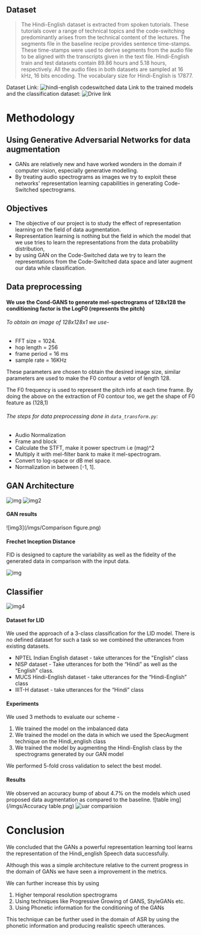 ## Dataset
> The Hindi-English dataset is extracted from spoken tutorials. These tutorials cover a range of technical topics and the code-switching predominantly arises from the technical content of the lectures. The segments file in the baseline recipe provides sentence time-stamps. These time-stamps were used to derive segments from the audio file to be aligned with the transcripts given in the text file. Hindi-English train and test datasets contain 89.86 hours and 5.18 hours, respectively. All the audio files in both datasets are sampled at 16 kHz, 16 bits encoding. The vocabulary size for Hindi-English is 17877.

Dataset Link: ![hindi-english codeswitched data](https://www.openslr.org/104/)
Link to the trained models and the classification dataset: ![Drive link](https://coepac-my.sharepoint.com/:f:/g/personal/shastripp18_extc_coep_ac_in/Ehd5lUFVASdEudEdc6_j0EkBPo2gekMylDyqbZdcL7eieA?e=naitFF)

# Methodology
## Using Generative Adversarial Networks for data augmentation
- GANs are relatively new and have worked wonders in the domain if computer vision, especially generative modelling.
- By treating audio spectrograms as images we try to exploit these networks' representation learning capabilities in generating Code-Switched spectrograms.
## Objectives
- The objective of our project is to study the effect of representation learning on the field of data augmentation.
- Representation learning is nothing but the field in which the model that we use tries to learn the representations from the data probability distribution,
- by using GAN on the Code-Switched data we try to learn the representations from the Code-Switched data space and later augment our data while classification.
## Data preprocessing
#### We use the Cond-GANS to generate mel-spectrograms of 128x128 the conditioning factor is the LogF0 (represents the pitch)
###### To obtain an image of 128x128x1 we use-
- FFT size = 1024.
- hop length = 256
- frame period = 16 ms
- sample rate = 16KHz

These parameters are chosen to obtain the desired image size, similar parameters are used to make the F0 contour a vetor of length 128.

  
The F0 frequency is used to represent the pitch info at each time frame.
By doing the above on the extraction of F0 contour too, we get the shape of F0 feature as (128,1)
###### The steps for data preprocessing done in `data_transform.py`:
- Audio Normalization 
- Frame and block
- Calculate the STFT, make it power spectrum i.e (mag)^2
- Multiply it with mel-filter bank to make it mel-spectrogram.
- Convert to log-space or dB mel space.
- Normalization in between [-1, 1].

## GAN Architecture
![img](/imgs/figure2a.png)
![img2](/imgs/figure2b.png)
#### GAN results
![img3](/imgs/Comparison figure.png)
#### Frechet Inception Distance
FID is designed to capture the variability as well as the fidelity of the generated data in comparison with the input data.

![img](/imgs/figure3.png)
## Classifier
![img4](/imgs/figure5.png)
#### Dataset for LID
We used the approach of a 3-class classification for the LID model.
There is no defined dataset for such a task so we combined the utterances from existing datasets.

- NPTEL Indian English dataset - take utterances for the "English”  class
- NISP dataset - Take utterances for both the “Hindi” as well as the “English” class.
- MUCS Hindi-English dataset - take utterances for the “Hindi-English” class
- IIIT-H dataset - take utterances for the “Hindi” class

#### Experiments
We used 3 methods to evaluate our scheme -
1. We trained the model on the imbalanced data
2. We trained the model on the data in which we used the SpecAugment technique on the Hindi_english class
3. We trained the model by augmenting the Hindi-English class by the spectrograms generated by our GAN model

We performed 5-fold cross validation to select the best model.

#### Results
We observed an accuracy bump of about 4.7% on the models which used proposed data augmentation as compared to the baseline.
![table img](/imgs/Accuracy table.png)
![uar comparision](/imgs/figure6.png)

# Conclusion
We concluded that the GANs a powerful representation learning tool learns the representation of the Hindi_english Speech data successfully.


Although this was a simple architecture relative to the current progress in the domain of GANs we have seen a improvement in the metrics.

We can further increase this by using 
1. Higher temporal resolution spectrograms 
2. Using techniques like Progressive Growing of GANS, StyleGANs etc.
3. Using Phonetic information for the conditioning of the GANs

This technique can be further used in the domain of ASR by using the phonetic information and producing realistic speech utterances.




